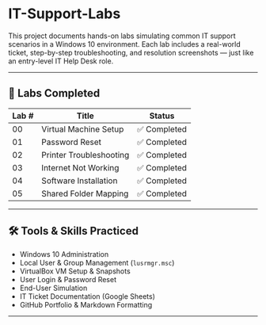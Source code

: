 # IT-Support-Labs

This project documents hands-on labs simulating common IT support scenarios in a Windows 10 environment. Each lab includes a real-world ticket, step-by-step troubleshooting, and resolution screenshots — just like an entry-level IT Help Desk role.

---

## 🧪 Labs Completed

| Lab # | Title                        | Status       |
|-------|------------------------------|--------------|
| 00    | Virtual Machine Setup        | ✅ Completed |
| 01    | Password Reset               | ✅ Completed |
| 02    | Printer Troubleshooting      | ✅ Completed |
| 03    | Internet Not Working         | ✅ Completed |
| 04    | Software Installation        | ✅ Completed   |
| 05    | Shared Folder Mapping        | ✅ Completed   |

---

## 🛠️ Tools & Skills Practiced
- Windows 10 Administration
- Local User & Group Management (`lusrmgr.msc`)
- VirtualBox VM Setup & Snapshots
- User Login & Password Reset
- End-User Simulation
- IT Ticket Documentation (Google Sheets)
- GitHub Portfolio & Markdown Formatting

---

